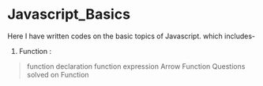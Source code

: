 # Javascript_Basics

Here I have written codes on the basic topics of Javascript. which includes-

1. Function :

> function declaration
> function expression
> Arrow Function
> Questions solved on Function

